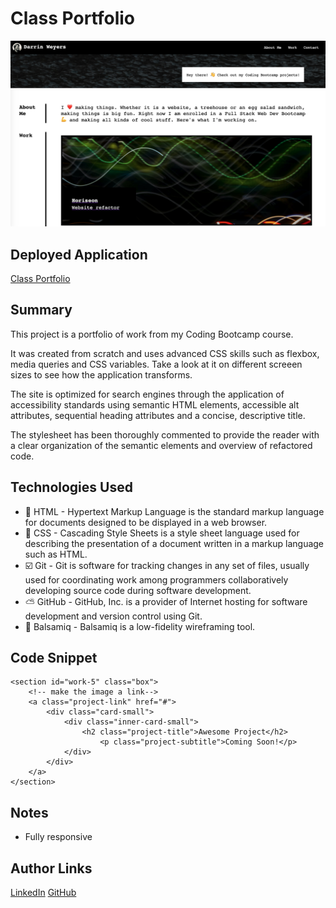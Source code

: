 # Class Portfolio
![Class Portfolio](/assets/images/class_portfolio.png)

## Deployed Application
[Class Portfolio](https://darrindevs.github.io/class-portfolio/)

## Summary 
This project is a portfolio of work from my Coding Bootcamp course. 

It was created from scratch and uses advanced CSS skills such as flexbox, media queries and CSS variables. Take a look at it on different screeen sizes to see how the application transforms. 

The site is optimized for search engines through the application of accessibility standards using semantic HTML elements, accessible alt attributes, sequential heading attributes and a concise, descriptive title.

The stylesheet has been thoroughly commented to provide the reader with a clear organization of the semantic elements and overview of refactored code. 

## Technologies Used
- 🦴 HTML - Hypertext Markup Language is the standard markup language for documents designed to be displayed in a web browser.
- 👗 CSS - Cascading Style Sheets is a style sheet language used for describing the presentation of a document written in a markup language such as HTML. 
- ☑️ Git - Git is software for tracking changes in any set of files, usually used for coordinating work among programmers collaboratively developing source code during software development.
- ⛅️ GitHub - GitHub, Inc. is a provider of Internet hosting for software development and version control using Git.
- 🧩 Balsamiq - Balsamiq is a low-fidelity wireframing tool.

## Code Snippet

    <section id="work-5" class="box">
        <!-- make the image a link-->
        <a class="project-link" href="#">
            <div class="card-small">
                <div class="inner-card-small">
                    <h2 class="project-title">Awesome Project</h2>
                        <p class="project-subtitle">Coming Soon!</p>
                </div>    
            </div>
        </a>
    </section>

## Notes

- Fully responsive

## Author Links
[LinkedIn](https://www.linkedin.com/in/darrinweyers/)
[GitHub](https://github.com/darrindevs)
